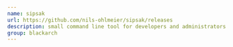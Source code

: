 ```yaml
---
name: sipsak
url: https://github.com/nils-ohlmeier/sipsak/releases
description: small command line tool for developers and administrators of Session Initiation Protocol (SIP) applications. URL : https://github.com/nils-ohlmeier/sipsak/releases Groups : blackarch blackarch-voip
group: blackarch
---
```

